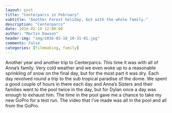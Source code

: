 ```yaml
---
layout: post
title: "Centerparcs in February"
subtitle: "Another Forest holiday, but with the whole family."
description: "Centerparcs"
date: 2016-02-18 12:00:00
author: "Martin Dawson"
header-img: "img/2016-02-18_10-31-01.jpg"
comments: False
categories: [filmmaking, family]
---
```

Another year and another trip to Centerparcs. This time it was with all of Anna’s family.
Very cold weather and we even woke up to a reasonable sprinkling of snow on the final day, but for the most part it was dry.
Each day revolved round a trip to the sub tropical paradise of the dome. We spent a good couple of hours in there each day and Anna’s Sisters and their families went to the pool twice in the day, but for Dylan once a day was enough to exhaust him.
The time in the pool gave me a chance to take my new GoPro for a test run. The video that I’ve made was all in the pool and all from the GoPro.

